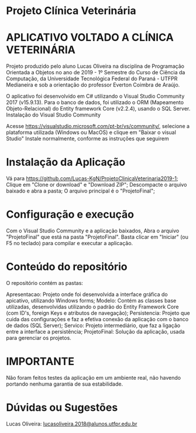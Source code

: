 # Projeto Clínica Veterinária

# APLICATIVO VOLTADO A CLÍNICA VETERINÁRIA

Projeto produzido pelo aluno Lucas Oliveira na disciplina de Programação Orientada a Objetos no ano de 2019 - 1º Semestre do Curso de Ciência da Computação, da Universidade Tecnológica Federal do Paraná - UTFPR Medianeira e sob a orientação do professor Everton Coimbra de Araújo.

O aplicativo foi desenvolvido em C# utilizando o Visual Studio Community 2017 (v15.9.13). Para o banco de dados, foi utilizado o ORM (Mapeamento Objeto-Relacional) do Entity framework Core (v2.2.4), usando o SQL Server. Instalação do Visual Studio Community

Acesse https://visualstudio.microsoft.com/pt-br/vs/community/, selecione a plataforma utilizada (Windows ou MacOS) e clique em "Baixar o visual Studio"
Instale normalmente, conforme as instruções que seguirem

# Instalação da Aplicação

Vá para https://github.com/Lucas-KgN/ProjetoClinicaVeterinaria2019-1;
Clique em "Clone or download" e "Download ZIP";
Descompacte o arquivo baixado e abra a pasta;
O arquivo principal é o "ProjetoFinal";

# Configuração e execução

Com o Visual Studio Community e a aplicação baixados, Abra o arquivo "ProjetoFinal" que está na pasta "ProjetoFinal". 
Basta clicar em "Iniciar" (ou F5 no teclado) para compilar e executar a aplicação.

# Conteúdo do repositório

O repositório contém as pastas:

Apresentacao: Projeto onde foi desenvolvida a interface gráfica do apicativo, utilizando Windows forms;
Modelo: Contém as classes base utilizadas, desenvolvidas utilizando o padrão do Entity Framework Core (com ID's, foreign Keys e atributos de navegação);
Persistencia: Projeto que cuida das configurações e faz a efetiva conexão da aplicação com o banco de dados (SQL Server);
Servico: Projeto intermediário, que faz a ligação entre a interface a persistência;
ProjetoFinal: Solução da aplicação, usada para gerenciar os projetos.

# IMPORTANTE

Não foram feitos testes da aplicação em um ambiente real, não havendo portando nenhuma garantia de sua estabilidade.

# Dúvidas ou Sugestões

Lucas Oliveira: lucasoliveira.2018@alunos.utfpr.edu.br
